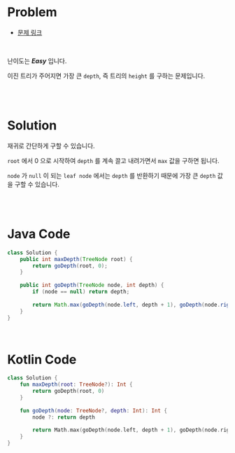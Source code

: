 # Problem

- [문제 링크](https://leetcode.com/problems/maximum-depth-of-binary-tree/)

<br>

난이도는 *__Easy__* 입니다.

이진 트리가 주어지면 가장 큰 `depth`, 즉 트리의 `height` 를 구하는 문제입니다.

<br><br>

# Solution

재귀로 간단하게 구할 수 있습니다.

`root` 에서 0 으로 시작하여 `depth` 를 계속 끌고 내려가면서 `max` 값을 구하면 됩니다.

`node` 가 `null` 이 되는 `leaf node` 에서는 `depth` 를 반환하기 때문에 가장 큰 `depth` 값을 구할 수 있습니다.

<br><br>

# Java Code

```java
class Solution {
    public int maxDepth(TreeNode root) {
        return goDepth(root, 0);
    }
    
    public int goDepth(TreeNode node, int depth) {
        if (node == null) return depth;
        
        return Math.max(goDepth(node.left, depth + 1), goDepth(node.right, depth + 1));
    }
}
```

<br>

# Kotlin Code

```kotlin
class Solution {
    fun maxDepth(root: TreeNode?): Int {
        return goDepth(root, 0)
    }
    
    fun goDepth(node: TreeNode?, depth: Int): Int {
        node ?: return depth
        
        return Math.max(goDepth(node.left, depth + 1), goDepth(node.right, depth + 1))
    }
}
```
